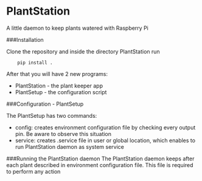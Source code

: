 PlantStation
============
A little daemon to keep plants watered with Raspberry Pi

###Installation

Clone the repository and inside the directory PlantStation run
```
    pip install .
```

After that you will have 2 new programs:
- PlantStation - the plant keeper app
- PlantSetup - the configuration script

###Configuration - PlantSetup

The PlantSetup has two commands:
- config: creates environment configuration file by checking every output pin. Be aware to observe this situation
- service: creates .service file in user or global location, which enables to run PlantStation daemon as system service

###Running the PlantStation daemon
The PlantStation daemon keeps after each plant described in environment configuration file.
This file is required to perform any action